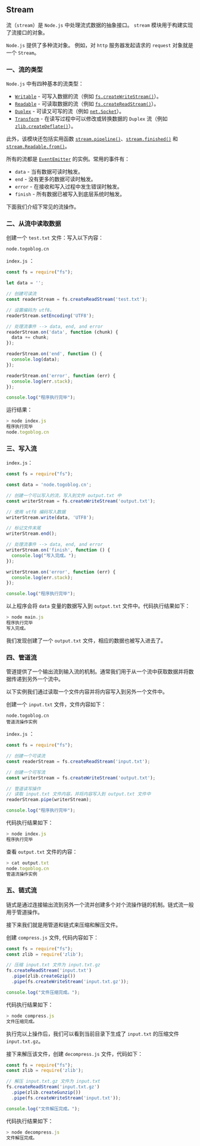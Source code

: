 ## Stream

流（`stream`）是 `Node.js` 中处理流式数据的抽象接口。 `stream` 模块用于构建实现了流接口的对象。

`Node.js` 提供了多种流对象。 例如，对 `http` 服务器发起请求的 `request`  对象就是一个 `Stream`。



### 一、流的类型

`Node.js` 中有四种基本的流类型：

- [`Writable`](http://nodejs.cn/s/9JUnJ8) - 可写入数据的流（例如 [`fs.createWriteStream()`](http://nodejs.cn/s/VdSJQa)）。
- [`Readable`](http://nodejs.cn/s/YuDKX1) - 可读取数据的流（例如 [`fs.createReadStream()`](http://nodejs.cn/s/wiVPXD)）。
- [`Duplex`](http://nodejs.cn/s/2iRabr) - 可读又可写的流（例如 [`net.Socket`](http://nodejs.cn/s/wsJ1o1)）。
- [`Transform`](http://nodejs.cn/s/fhVJQM) - 在读写过程中可以修改或转换数据的 `Duplex` 流（例如 [`zlib.createDeflate()`](http://nodejs.cn/s/n6ED45)）。

此外，该模块还包括实用函数 [`stream.pipeline()`](http://nodejs.cn/s/fnFy4m)、[`stream.finished()`](http://nodejs.cn/s/DjDduq) 和 [`stream.Readable.from()`](http://nodejs.cn/s/bSCxhZ)。



所有的流都是 [`EventEmitter`](http://nodejs.cn/s/pGAddE) 的实例。常用的事件有：

- `data` - 当有数据可读时触发。
- `end` - 没有更多的数据可读时触发。
- `error` - 在接收和写入过程中发生错误时触发。
- `finish` - 所有数据已被写入到底层系统时触发。

下面我们介绍下常见的流操作。



### 二、从流中读取数据

创建一个 `test.txt` 文件：写入以下内容：

```
node.togoblog.cn
```

`index.js` ：

```javascript
const fs = require("fs");

let data = '';

// 创建可读流
const readerStream = fs.createReadStream('test.txt');

// 设置编码为 utf8。
readerStream.setEncoding('UTF8');

// 处理流事件 --> data, end, and error
readerStream.on('data', function (chunk) {
  data += chunk;
});

readerStream.on('end', function () {
  console.log(data);
});

readerStream.on('error', function (err) {
  console.log(err.stack);
});

console.log("程序执行完毕");
```

运行结果：

```javascript
> node index.js
程序执行完毕
node.togoblog.cn
```



### 三、写入流

`index.js`：

```javascript
const fs = require("fs");

const data = 'node.togoblog.cn';

// 创建一个可以写入的流，写入到文件 output.txt 中
const writerStream = fs.createWriteStream('output.txt');

// 使用 utf8 编码写入数据
writerStream.write(data, 'UTF8');

// 标记文件末尾
writerStream.end();

// 处理流事件 --> data, end, and error
writerStream.on('finish', function () {
  console.log("写入完成。");
});

writerStream.on('error', function (err) {
  console.log(err.stack);
});

console.log("程序执行完毕");
```

以上程序会将 `data` 变量的数据写入到 `output.txt` 文件中。代码执行结果如下：

```javascript
> node main.js
程序执行完毕
写入完成。
```

我们发现创建了一个 `output.txt` 文件，相应的数据也被写入进去了。



### 四、管道流

管道提供了一个输出流到输入流的机制。通常我们用于从一个流中获取数据并将数据传递到另外一个流中。

以下实例我们通过读取一个文件内容并将内容写入到另外一个文件中。

创建一个 `input.txt` 文件，文件内容如下：

```
node.togoblog.cn
管道流操作实例
```

`index.js` ：

```javascript
const fs = require("fs");

// 创建一个可读流
const readerStream = fs.createReadStream('input.txt');

// 创建一个可写流
const writerStream = fs.createWriteStream('output.txt');

// 管道读写操作
// 读取 input.txt 文件内容，并将内容写入到 output.txt 文件中
readerStream.pipe(writerStream);

console.log("程序执行完毕");
```

代码执行结果如下：

```javascript
> node index.js
程序执行完毕
```

查看 `output.txt` 文件的内容：

```javascript
> cat output.txt
node.togoblog.cn
管道流操作实例
```



### 五、链式流

链式是通过连接输出流到另外一个流并创建多个对个流操作链的机制。链式流一般用于管道操作。

接下来我们就是用管道和链式来压缩和解压文件。

创建 `compress.js` 文件, 代码内容如下：

```javascript
const fs = require("fs");
const zlib = require('zlib');

// 压缩 input.txt 文件为 input.txt.gz
fs.createReadStream('input.txt')
  .pipe(zlib.createGzip())
  .pipe(fs.createWriteStream('input.txt.gz'));

console.log("文件压缩完成。");
```

代码执行结果如下：

```javascript
> node compress.js
文件压缩完成。
```

执行完以上操作后，我们可以看到当前目录下生成了 `input.txt` 的压缩文件 `input.txt.gz`。

接下来解压该文件，创建 `decompress.js` 文件，代码如下：

```javascript
const fs = require("fs");
const zlib = require('zlib');

// 解压 input.txt.gz 文件为 input.txt
fs.createReadStream('input.txt.gz')
  .pipe(zlib.createGunzip())
  .pipe(fs.createWriteStream('input.txt'));

console.log("文件解压完成。");
```

代码执行结果如下：

```javascript
> node decompress.js
文件解压完成。
```

